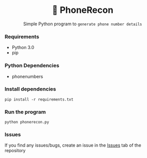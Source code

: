 <div align="center">

# :iphone: PhoneRecon
Simple Python program to ```generate phone number details```

</div>


### Requirements
- Python 3.0
- pip

### Python Dependencies
- phonenumbers

### Install dependencies
```
pip install -r requirements.txt
```

### Run the program
```
python phonerecon.py
```

### Issues
If you find any issues/bugs, create an issue in the [Issues](https://github.com/growthbeing/phonerecon/issues/) tab of the repository
